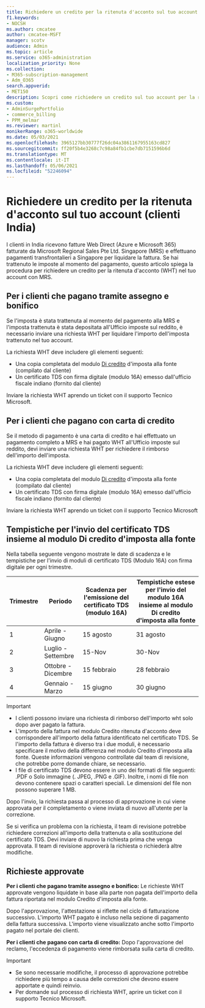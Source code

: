 ```yaml
---
title: Richiedere un credito per la ritenuta d'acconto sul tuo account (clienti India)
f1.keywords:
- NOCSH
ms.author: cmcatee
author: cmcatee-MSFT
manager: scotv
audience: Admin
ms.topic: article
ms.service: o365-administration
localization_priority: None
ms.collection:
- M365-subscription-management
- Adm_O365
search.appverid:
- MET150
description: Scopri come richiedere un credito sul tuo account per la ritenuta d'acconto che hai pagato. Questo articolo si applica solo ai clienti in India.
ms.custom:
- AdminSurgePortfolio
- commerce_billing
- PPM_melmar
ms.reviewer: martinl
monikerRange: o365-worldwide
ms.date: 05/03/2021
ms.openlocfilehash: 3965127bb30777f26dc04a3861167955163cd827
ms.sourcegitcommit: ff20f5b4e3268c7c98a84fb1cbe7db7151596b6d
ms.translationtype: MT
ms.contentlocale: it-IT
ms.lasthandoff: 05/06/2021
ms.locfileid: "52246094"
---
```

# <a name="request-a-credit-for-withholding-tax-on-your-account-india-customers"></a>Richiedere un credito per la ritenuta d'acconto sul tuo account (clienti India)

I clienti in India ricevono fatture Web Direct (Azure e Microsoft 365) fatturate da Microsoft Regional Sales Pte Ltd. Singapore (MRS) e effettuano pagamenti transfrontalieri a Singapore per liquidare la fattura. Se hai trattenuto le imposte al momento del pagamento, questo articolo spiega la procedura per richiedere un credito per la ritenuta d'acconto (WHT) nel tuo account con MRS.

## <a name="for-invoice-pay-customers-who-pay-by-check-and-wire"></a>Per i clienti che pagano tramite assegno e bonifico

Se l'imposta è stata trattenuta al momento del pagamento alla MRS e l'imposta trattenuta è stata depositata all'Ufficio imposte sul reddito, è necessario inviare una richiesta WHT per liquidare l'importo dell'imposta trattenuto nel tuo account.

La richiesta WHT deve includere gli elementi seguenti:

- Una copia completata del modulo [Di credito](https://download.microsoft.com/download/a/2/a/a2a35969-2d54-4faa-ba41-6a50525eba70/WHT%20Credit%20Form%20-%20India.docx) d'imposta alla fonte (compilato dal cliente)
- Un certificato TDS con firma digitale (modulo 16A) emesso dall'ufficio fiscale indiano (fornito dal cliente)

Inviare la richiesta WHT aprendo un ticket con il supporto Tecnico Microsoft.

## <a name="for-customers-who-pay-by-credit-card"></a>Per i clienti che pagano con carta di credito

Se il metodo di pagamento è una carta di credito e hai effettuato un pagamento completo a MRS e hai pagato WHT all'Ufficio imposte sul reddito, devi inviare una richiesta WHT per richiedere il rimborso dell'importo dell'imposta.

La richiesta WHT deve includere gli elementi seguenti:

- Una copia completata del modulo [Di credito](https://download.microsoft.com/download/a/2/a/a2a35969-2d54-4faa-ba41-6a50525eba70/WHT%20Credit%20Form%20-%20India.docx) d'imposta alla fonte (compilato dal cliente)
- Un certificato TDS con firma digitale (modulo 16A) emesso dall'ufficio fiscale indiano (fornito dal cliente)

Inviare la richiesta WHT aprendo un ticket con il supporto Tecnico Microsoft

## <a name="timelines-to-submit-the-tds-certificate-together-with-the-withholding-tax-credit-form"></a>Tempistiche per l'invio del certificato TDS insieme al modulo Di credito d'imposta alla fonte

Nella tabella seguente vengono mostrate le date di scadenza e le tempistiche per l'invio di moduli di certificato TDS (Modulo 16A) con firma digitale per ogni trimestre.

| Trimestre | Periodo | Scadenza per l'emissione del certificato TDS (modulo 16A) | Tempistiche estese per l'invio del modulo 16A insieme al modulo Di credito d'imposta alla fonte |
|-|-|-|-|
| 1 | Aprile - Giugno | 15 agosto | 31 agosto |
| 2 | Luglio - Settembre | 15-Nov | 30-Nov |
| 3 | Ottobre - Dicembre | 15 febbraio | 28 febbraio |
| 4  | Gennaio - Marzo | 15 giugno | 30 giugno |

> [!IMPORTANT]
>
> - I clienti possono inviare una richiesta di rimborso dell'importo wht solo dopo aver pagato la fattura.
> - L'importo della fattura nel modulo Credito ritenuta d'acconto deve corrispondere all'importo della fattura identificato nel certificato TDS. Se l'importo della fattura è diverso tra i due moduli, è necessario specificare il motivo della differenza nel modulo Credito d'imposta alla fonte. Queste informazioni vengono controllate dal team di revisione, che potrebbe porre domande chiare, se necessario.
> - I file di certificato TDS devono essere in uno dei formati di file seguenti: .PDF o Solo immagine (. JPEG, .PNG e .GIF). Inoltre, i nomi di file non devono contenere spazi o caratteri speciali. Le dimensioni del file non possono superare 1 MB.

Dopo l'invio, la richiesta passa al processo di approvazione in cui viene approvata per il completamento o viene inviata di nuovo all'utente per la correzione.

Se si verifica un problema con la richiesta, il team di revisione potrebbe richiedere correzioni all'importo della trattenuta o alla sostituzione del certificato TDS. Devi inviare di nuovo la richiesta prima che venga approvata. Il team di revisione approverà la richiesta o richiederà altre modifiche.

## <a name="approved-requests"></a>Richieste approvate

**Per i clienti che pagano tramite assegno e bonifico:** Le richieste WHT approvate vengono liquidate in base alla parte non pagata dell'importo della fattura riportata nel modulo Credito d'imposta alla fonte.

Dopo l'approvazione, l'attestazione si riflette nel ciclo di fatturazione successivo. L'importo WHT pagato è incluso nella sezione di pagamento della fattura successiva. L'importo viene visualizzato anche sotto l'importo pagato nel portale dei clienti.

**Per i clienti che pagano con carta di credito:** Dopo l'approvazione del reclamo, l'eccedenza di pagamento viene rimborsata sulla carta di credito.

> [!IMPORTANT]
>
> - Se sono necessarie modifiche, il processo di approvazione potrebbe richiedere più tempo a causa delle correzioni che devono essere apportate e quindi reinvio.
> - Per domande sul processo di richiesta WHT, aprire un ticket con il supporto Tecnico Microsoft.
